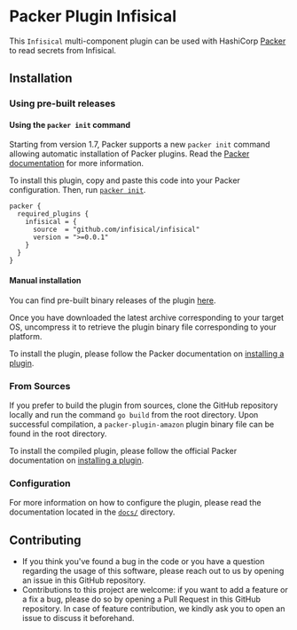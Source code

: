 # Packer Plugin Infisical

This `Infisical` multi-component plugin can be used with HashiCorp [Packer](https://developer.hashicorp.com/packer) to read secrets from Infisical.

## Installation

### Using pre-built releases

#### Using the `packer init` command

Starting from version 1.7, Packer supports a new `packer init` command allowing automatic installation of Packer plugins. Read the [Packer documentation](https://developer.hashicorp.com/packer/docs/commands/init) for more information.

To install this plugin, copy and paste this code into your Packer configuration. Then, run [`packer init`](https://developer.hashicorp.com/packer/docs/commands/init).

```hcl
packer {
  required_plugins {
    infisical = {
      source  = "github.com/infisical/infisical"
      version = ">=0.0.1"
    }
  }
}
```

#### Manual installation

You can find pre-built binary releases of the plugin [here](https://github.com/infisical/packer-plugin-infisical/releases).

Once you have downloaded the latest archive corresponding to your target OS, uncompress it to retrieve the plugin binary file corresponding to your platform.

To install the plugin, please follow the Packer documentation on [installing a plugin](https://developer.hashicorp.com/packer/docs/plugins#installing-plugins).

### From Sources

If you prefer to build the plugin from sources, clone the GitHub repository locally and run the command `go build` from the root directory. Upon successful compilation, a `packer-plugin-amazon` plugin binary file can be found in the root directory.

To install the compiled plugin, please follow the official Packer documentation on [installing a plugin](https://developer.hashicorp.com/packer/docs/plugins#installing-plugins).

### Configuration

For more information on how to configure the plugin, please read the documentation located in the [`docs/`](docs) directory.

## Contributing

* If you think you've found a bug in the code or you have a question regarding
  the usage of this software, please reach out to us by opening an issue in
  this GitHub repository.
* Contributions to this project are welcome: if you want to add a feature or a
  fix a bug, please do so by opening a Pull Request in this GitHub repository.
  In case of feature contribution, we kindly ask you to open an issue to
  discuss it beforehand.
